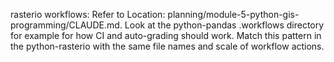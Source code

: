 rasterio workflows:
Refer to Location: planning/module-5-python-gis-programming/CLAUDE.md. Look at the python-pandas .workflows directory for example for how CI and auto-grading should work. Match this pattern in the python-rasterio with the same file names and scale of workflow actions.

